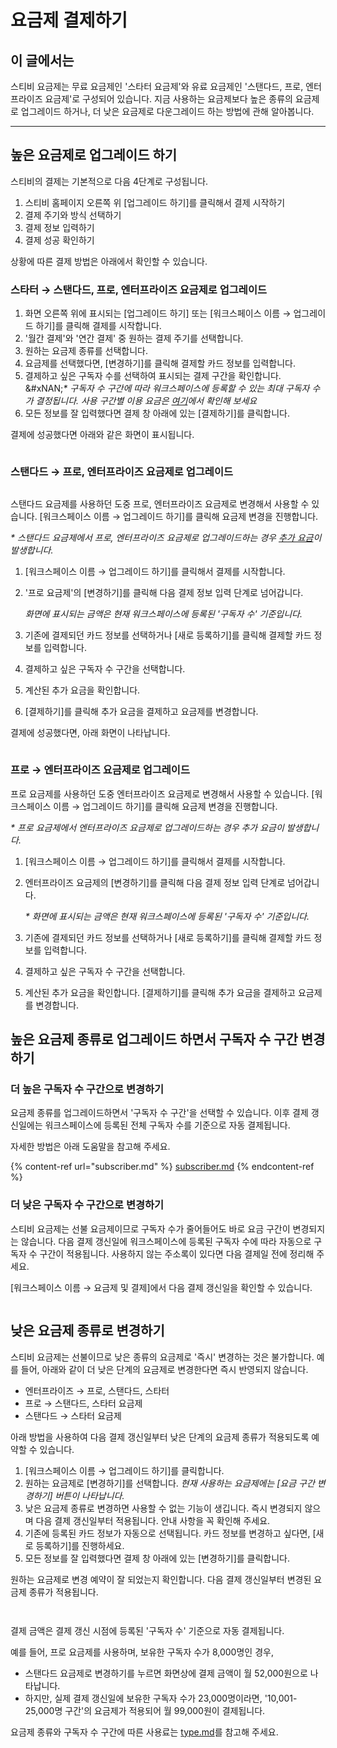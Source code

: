 # 요금제 결제하기

## 이 글에서는 <a href="#h_01ha1aag76sdrxdccprnvp71ne" id="h_01ha1aag76sdrxdccprnvp71ne"></a>

스티비 요금제는 무료 요금제인 '스타터 요금제'와 유료 요금제인 '스탠다드, 프로, 엔터프라이즈 요금제'로 구성되어 있습니다. 지금 사용하는 요금제보다 높은 종류의 요금제로 업그레이드 하거나, 더 낮은 요금제로 다운그레이드 하는 방법에 관해 알아봅니다.

***

## 높은 요금제로 업그레이드 하기 <a href="#plan-upgrade" id="plan-upgrade"></a>

스티비의 결제는 기본적으로 다음 4단계로 구성됩니다.

1. 스티비 홈페이지 오른쪽 위 \[업그레이드 하기]를 클릭해서 결제 시작하기
2. 결제 주기와 방식 선택하기
3. 결제 정보 입력하기
4. 결제 성공 확인하기

상황에 따른 결제 방법은 아래에서 확인할 수 있습니다.



### 스타터 **→** 스탠다드, 프로, 엔터프라이즈 요금제로 업그레이드

1. 화면 오른쪽 위에 표시되는 \[업그레이드 하기] 또는 \[워크스페이스 이름 → 업그레이드 하기]를 클릭해 결제를 시작합니다.
2. '월간 결제'와 '연간 결제' 중 원하는 결제 주기를 선택합니다.
3. 원하는 요금제 종류를 선택합니다.
4. 요금제를 선택했다면, \[변경하기]를 클릭해 결제할 카드 정보를 입력합니다.
5. 결제하고 싶은 구독자 수를 선택하여 표시되는 결제 구간을 확인합니다.\
   &#xNAN;_\* 구독자 수 구간에 따라 워크스페이스에 등록할 수 있는 최대 구독자 수가 결정됩니다. 사용 구간별 이용 요금은_ [_여기_](../understanding/type.md)_에서 확인해 보세요_
6. 모든 정보를 잘 입력했다면 결제 창 아래에 있는 \[결제하기]를 클릭합니다.

결제에 성공했다면 아래와 같은 화면이 표시됩니다.

<figure><img src="../../.gitbook/assets/image (77).png" alt=""><figcaption></figcaption></figure>



### **스탠다드 → 프로, 엔터프라이즈 요금제로 업그레이드** <a href="#id-01ha6g4tb18k42jjtm8yzxha3t" id="id-01ha6g4tb18k42jjtm8yzxha3t"></a>

<figure><img src="../../.gitbook/assets/image (80).png" alt=""><figcaption></figcaption></figure>

스탠다드 요금제를 사용하던 도중 프로, 엔터프라이즈 요금제로 변경해서 사용할 수 있습니다. \[워크스페이스 이름 → 업그레이드 하기]를 클릭해 요금제 변경을 진행합니다.&#x20;

_\* 스탠다드 요금제에서 프로, 엔터프라이즈 요금제로 업그레이드하는 경우_ [_추가 요금_](subscriber.md#h_01habcxf9wqq867nxnea9x5ym5)_이 발생합니다._

1. \[워크스페이스 이름 → 업그레이드 하기]를 클릭해서 결제를 시작합니다.
2.  '프로 요금제'의 \[변경하기]를 클릭해 다음 결제 정보 입력 단계로 넘어갑니다.

    _화면에 표시되는 금액은 현재 워크스페이스에 등록된 '구독자 수' 기준입니다._
3. 기존에 결제되던 카드 정보를 선택하거나 \[새로 등록하기]를 클릭해 결제할 카드 정보를 입력합니다.
4. 결제하고 싶은 구독자 수 구간을 선택합니다.&#x20;
5. 계산된 추가 요금을 확인합니다.
6. \[결제하기]를 클릭해 추가 요금을 결제하고 요금제를 변경합니다.

결제에 성공했다면, 아래 화면이 나타납니다.

<figure><img src="../../.gitbook/assets/image (82).png" alt=""><figcaption></figcaption></figure>



### 프로 → 엔터프라이즈 요금제로 업그레이드 <a href="#id-01ha6g52bytqk9tk9a0505nvbw" id="id-01ha6g52bytqk9tk9a0505nvbw"></a>

프로 요금제를 사용하던 도중 엔터프라이즈 요금제로 변경해서 사용할 수 있습니다. \[워크스페이스 이름 → 업그레이드 하기]를 클릭해 요금제 변경을 진행합니다.

_\* 프로 요금제에서 엔터프라이즈 요금제로 업그레이드하는 경우 추가 요금이 발생합니다._&#x20;

1. \[워크스페이스 이름 → 업그레이드 하기]를 클릭해서 결제를 시작합니다.
2.  엔터프라이즈 요금제의 \[변경하기]를 클릭해 다음 결제 정보 입력 단계로 넘어갑니다.

    _\* 화면에 표시되는 금액은 현재 워크스페이스에 등록된 '구독자 수' 기준입니다._&#x20;
3. 기존에 결제되던 카드 정보를 선택하거나 \[새로 등록하기]를 클릭해 결제할 카드 정보를 입력합니다.
4. 결제하고 싶은 구독자 수 구간을 선택합니다.
5. 계산된 추가 요금을 확인합니다. \[결제하기]를 클릭해 추가 요금을 결제하고 요금제를 변경합니다.&#x20;



## 높은 요금제 종류로 업그레이드 하면서 구독자 수 구간 변경하기 <a href="#id-01ha6k9792w1r853sz4vrpz99y" id="id-01ha6k9792w1r853sz4vrpz99y"></a>

### 더 높은 구독자 수 구간으로 변경하기 <a href="#id-01ha68j6p23zg0zdr60pftp2v2" id="id-01ha68j6p23zg0zdr60pftp2v2"></a>

요금제 종류를 업그레이드하면서 '구독자 수 구간'을 선택할 수 있습니다. 이후 결제 갱신일에는 워크스페이스에 등록된 전체 구독자 수를 기준으로 자동 결제됩니다.&#x20;

자세한 방법은 아래 도움말을 참고해 주세요.

{% content-ref url="subscriber.md" %}
[subscriber.md](subscriber.md)
{% endcontent-ref %}



### 더 낮은 구독자 수 구간으로 변경하기

스티비 요금제는 선불 요금제이므로 구독자 수가 줄어들어도 바로 요금 구간이 변경되지는 않습니다. 다음 결제 갱신일에 워크스페이스에 등록된 구독자 수에 따라 자동으로 구독자 수 구간이 적용됩니다. 사용하지 않는 주소록이 있다면 다음 결제일 전에 정리해 주세요.

\[워크스페이스 이름 → 요금제 및 결제]에서 다음 결제 갱신일을 확인할 수 있습니다.

<figure><img src="../../.gitbook/assets/image (83).png" alt=""><figcaption></figcaption></figure>



## 낮은 요금제 종류로 변경하기 <a href="#plan-downgrade" id="plan-downgrade"></a>

스티비 요금제는 선불이므로 낮은 종류의 요금제로 '즉시' 변경하는 것은 불가합니다. 예를 들어, 아래와 같이 더 낮은 단계의 요금제로 변경한다면 즉시 반영되지 않습니다.

* 엔터프라이즈 → 프로, 스탠다드, 스타터
* 프로 → 스탠다드, 스타터 요금제
* 스탠다드 → 스타터 요금제

아래 방법을 사용하여 다음 결제 갱신일부터 낮은 단계의 요금제 종류가 적용되도록 예약할 수 있습니다.

1. \[워크스페이스 이름 → 업그레이드 하기]를 클릭합니다.
2. 원하는 요금제로 \[변경하기]를 선택합니다. _현재 사용하는 요금제에는 \[요금 구간 변경하기] 버튼이 나타납니다._
3. 낮은 요금제 종류로 변경하면 사용할 수 없는 기능이 생깁니다. 즉시 변경되지 않으며 다음 결제 갱신일부터 적용됩니다. 안내 사항을 꼭 확인해 주세요.
4. 기존에 등록된 카드 정보가 자동으로 선택됩니다. 카드 정보를 변경하고 싶다면, \[새로 등록하기]를 진행하세요.
5. 모든 정보를 잘 입력했다면 결제 창 아래에 있는 \[변경하기]를 클릭합니다.

원하는 요금제로 변경 예약이 잘 되었는지 확인합니다. 다음 결제 갱신일부터 변경된 요금제 종류가 적용됩니다.

<div><figure><img src="../../.gitbook/assets/image (88).png" alt=""><figcaption></figcaption></figure> <figure><img src="../../.gitbook/assets/image (137).png" alt=""><figcaption></figcaption></figure></div>

결제 금액은 결제 갱신 시점에 등록된 '구독자 수' 기준으로 자동 결제됩니다.

예를 들어, 프로 요금제를 사용하며, 보유한 구독자 수가 8,000명인 경우,&#x20;

* 스탠다드 요금제로 변경하기를 누르면 화면상에 결제 금액이 월 52,000원으로 나타납니다.
* 하지만, 실제 결제 갱신일에 보유한 구독자 수가 23,000명이라면, '10,001-25,000명 구간'의 요금제가 적용되어 월 99,000원이 결제됩니다.

요금제 종류와 구독자 수 구간에 따른 사용료는 [type.md](../understanding/type.md "mention")를 참고해 주세요.
